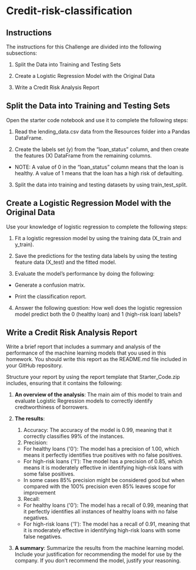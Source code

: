 # ****Credit-risk-classification****

## Instructions
The instructions for this Challenge are divided into the following subsections:

1. Split the Data into Training and Testing Sets

2. Create a Logistic Regression Model with the Original Data

3. Write a Credit Risk Analysis Report

## Split the Data into Training and Testing Sets
Open the starter code notebook and use it to complete the following steps:

1. Read the lending_data.csv data from the Resources folder into a Pandas DataFrame.

2. Create the labels set (y) from the “loan_status” column, and then create the features (X) DataFrame from the remaining columns.

  * NOTE: A value of 0 in the “loan_status” column means that the loan is healthy. A value of 1 means that the loan has a high risk of defaulting.

3. Split the data into training and testing datasets by using train_test_split.

## Create a Logistic Regression Model with the Original Data
Use your knowledge of logistic regression to complete the following steps:

1. Fit a logistic regression model by using the training data (X_train and y_train).

2. Save the predictions for the testing data labels by using the testing feature data (X_test) and the fitted model.

3. Evaluate the model’s performance by doing the following:

  * Generate a confusion matrix.

  * Print the classification report.

4. Answer the following question: How well does the logistic regression model predict both the 0 (healthy loan) and 1 (high-risk loan) labels?

## Write a Credit Risk Analysis Report
Write a brief report that includes a summary and analysis of the performance of the machine learning models that you used in this homework. You should write this report as the README.md file included in your GitHub repository.

Structure your report by using the report template that Starter_Code.zip includes, ensuring that it contains the following:

1. ****An overview of the analysis****: 
     The main aim of this model to train and evaluate Logistic Regression models to correctly identify credtworthiness of borrowers.

3. ****The results****:
      1. Accuracy: The accuracy of the model is 0.99, meaning that it correctly classifies 99% of the instances.
      2. Precision:
    *  For healthy loans ('0'): The model has a precision of 1.00, which means it perfectly identifies true positives with no false positives.
    *   For high-risk loans ('1'): The model has a precision of 0.85, which means it is moderately  effective in identifying high-risk loans with some false positives.
    *   In some cases 85% precision might be considered good but when compared with the 100% precision even 85% leaves scope for improvement
      3.  Recall:
     *  For healthy loans ('0'): The model has a recall of 0.99, meaning that it perfectly identifies all instances of healthy loans with no false negatives.
     *   For high-risk loans ('1'): The model has a recall of 0.91, meaning that it is moderately effective in identifying high-risk loans with some false negatives.
5. ****A summary****: Summarize the results from the machine learning model. Include your justification for recommending the model for use by the company. If you don’t recommend the model, justify your reasoning.
